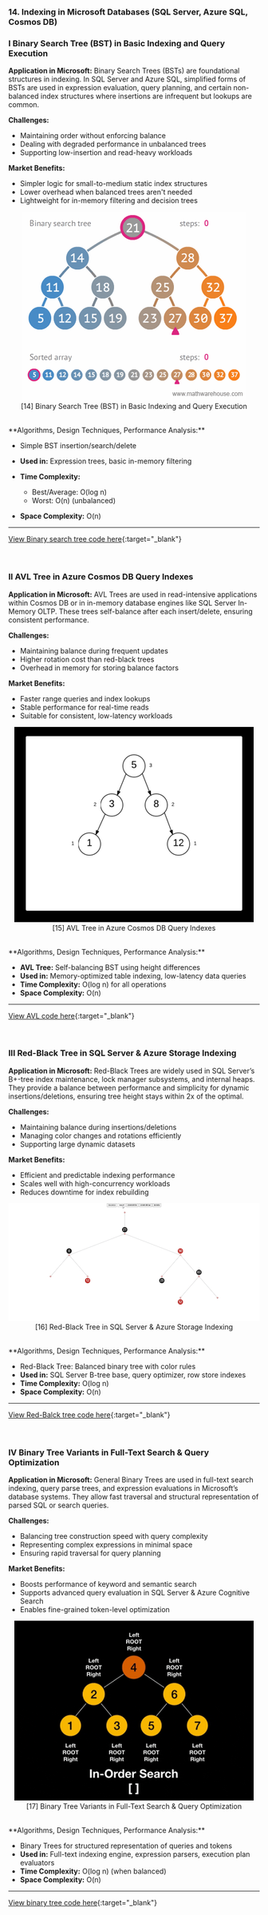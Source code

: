 ### **14. Indexing in Microsoft Databases (SQL Server, Azure SQL, Cosmos DB)**

### **I Binary Search Tree (BST) in Basic Indexing and Query Execution**

**Application in Microsoft:**
Binary Search Trees (BSTs) are foundational structures in indexing. In SQL Server and Azure SQL, simplified forms of BSTs are used in expression evaluation, query planning, and certain non-balanced index structures where insertions are infrequent but lookups are common.

**Challenges:**

* Maintaining order without enforcing balance
* Dealing with degraded performance in unbalanced trees
* Supporting low-insertion and read-heavy workloads

**Market Benefits:**

* Simpler logic for small-to-medium static index structures
* Lower overhead when balanced trees aren't needed
* Lightweight for in-memory filtering and decision trees
<p align="center">
  <img src="https://github.com/Sindhuhurakadli/sindhu_portfolio.io/blob/main/images/binary-search-tree-sorted-array-animation.gif?raw=true" alt="Microsoft Infrastructure">
  <br>
  [14] Binary Search Tree (BST) in Basic Indexing and Query Execution
  <br>
</p><br>
**Algorithms, Design Techniques, Performance Analysis:**

* Simple BST insertion/search/delete
* **Used in:** Expression trees, basic in-memory filtering
* **Time Complexity:**

  * Best/Average: O(log n)
  * Worst: O(n) (unbalanced)
* **Space Complexity:** O(n)

---
[View Binary search tree code here](https://github.com/Sindhuhurakadli/sindhu_portfolio.io/blob/main/codes/binarysearchtree.cpp){:target="_blank"}<br>
<br><br>

### **II AVL Tree in Azure Cosmos DB Query Indexes**

**Application in Microsoft:**
AVL Trees are used in read-intensive applications within Cosmos DB or in in-memory database engines like SQL Server In-Memory OLTP. These trees self-balance after each insert/delete, ensuring consistent performance.

**Challenges:**

* Maintaining balance during frequent updates
* Higher rotation cost than red-black trees
* Overhead in memory for storing balance factors

**Market Benefits:**

* Faster range queries and index lookups
* Stable performance for real-time reads
* Suitable for consistent, low-latency workloads
<p align="center">
  <img src="https://github.com/Sindhuhurakadli/sindhu_portfolio.io/blob/main/images/avltree.gif?raw=true" alt="Microsoft Infrastructure">
  <br>
  [15] AVL Tree in Azure Cosmos DB Query Indexes
  <br>
</p><br>
**Algorithms, Design Techniques, Performance Analysis:**

* **AVL Tree:** Self-balancing BST using height differences
* **Used in:** Memory-optimized table indexing, low-latency data queries
* **Time Complexity:** O(log n) for all operations
* **Space Complexity:** O(n)

---
[View AVL code here](https://github.com/Sindhuhurakadli/sindhu_portfolio.io/blob/main/codes/avltree.cpp){:target="_blank"}<br>
<br><br>

### **III Red-Black Tree in SQL Server & Azure Storage Indexing**

**Application in Microsoft:**
Red-Black Trees are widely used in SQL Server’s B+-tree index maintenance, lock manager subsystems, and internal heaps. They provide a balance between performance and simplicity for dynamic insertions/deletions, ensuring tree height stays within 2x of the optimal.

**Challenges:**

* Maintaining balance during insertions/deletions
* Managing color changes and rotations efficiently
* Supporting large dynamic datasets

**Market Benefits:**

* Efficient and predictable indexing performance
* Scales well with high-concurrency workloads
* Reduces downtime for index rebuilding
<p align="center">
  <img src="https://github.com/Sindhuhurakadli/sindhu_portfolio.io/blob/main/images/red-black-tree.gif?raw=true" alt="Microsoft Infrastructure">
  <br>
  [16] Red-Black Tree in SQL Server & Azure Storage Indexing
  <br>
</p><br>
**Algorithms, Design Techniques, Performance Analysis:**

* Red-Black Tree: Balanced binary tree with color rules
* **Used in:** SQL Server B-tree base, query optimizer, row store indexes
* **Time Complexity:** O(log n)
* **Space Complexity:** O(n)

---
[View Red-Balck tree code here](https://github.com/Sindhuhurakadli/sindhu_portfolio.io/blob/main/codes/redblacktree.cpp){:target="_blank"}<br>
<br><br>
### **IV Binary Tree Variants in Full-Text Search & Query Optimization**

**Application in Microsoft:**
General Binary Trees are used in full-text search indexing, query parse trees, and expression evaluations in Microsoft’s database systems. They allow fast traversal and structural representation of parsed SQL or search queries.

**Challenges:**

* Balancing tree construction speed with query complexity
* Representing complex expressions in minimal space
* Ensuring rapid traversal for query planning

**Market Benefits:**

* Boosts performance of keyword and semantic search
* Supports advanced query evaluation in SQL Server & Azure Cognitive Search
* Enables fine-grained token-level optimization
<p align="center">
  <img src="https://github.com/Sindhuhurakadli/sindhu_portfolio.io/blob/main/images/binarytree.gif?raw=true" alt="Microsoft Infrastructure">
  <br>
  [17] Binary Tree Variants in Full-Text Search & Query Optimization
  <br>
</p><br>
**Algorithms, Design Techniques, Performance Analysis:**

* Binary Trees for structured representation of queries and tokens
* **Used in:** Full-text indexing engine, expression parsers, execution plan evaluators
* **Time Complexity:** O(log n) (when balanced)
* **Space Complexity:** O(n)

---
[View binary tree code here](https://github.com/Sindhuhurakadli/sindhu_portfolio.io/blob/main/codes/binarytree.cpp){:target="_blank"}<br>
<br><br>
<br><br><br>
